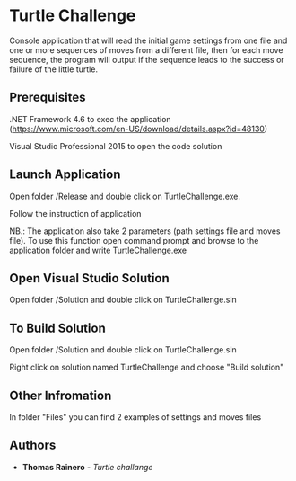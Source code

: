 # Turtle Challenge

Console application that will read the initial game settings
from one file and one or more sequences of moves from a different file, then for each move
sequence, the program will output if the sequence leads to the success or failure of the little
turtle.

## Prerequisites

.NET Framework 4.6 to exec the application (https://www.microsoft.com/en-US/download/details.aspx?id=48130)

Visual Studio Professional 2015 to open the code solution

## Launch Application

Open folder /Release and double click on TurtleChallenge.exe.

Follow the instruction of application

NB.: The application also take 2 parameters (path settings file and moves file). To use this function
	 open command prompt and browse to the application folder and write TurtleChallenge.exe <path settings> <path moves>

## Open Visual Studio Solution

Open folder /Solution and double click on TurtleChallenge.sln

## To Build Solution

Open folder /Solution and double click on TurtleChallenge.sln

Right click on solution named TurtleChallenge and choose "Build solution"

## Other Infromation

In folder "Files" you can find 2 examples of settings and moves files 

## Authors

* **Thomas Rainero** - *Turtle challange* 
